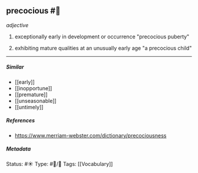 ## precocious #🧠 

_adjective_

1. exceptionally early in development or occurrence
"precocious puberty"

2. exhibiting mature qualities at an unusually early age
"a precocious child"

___
##### Similar
-   [[early]]
-   [[inopportune]]
-   [[premature]]
-   [[unseasonable]] 
-   [[untimely]]

##### References 
- https://www.merriam-webster.com/dictionary/precociousness

##### Metadata
Status: #☀️ 
Type: #🔵/💬 
Tags: [[Vocabulary]]